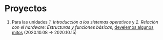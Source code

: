 # Proyectos

1. Para las unidades *1. Introducción a los sistemas operativos* y
   *2. Relación con el hardware: Estructuras y funciones básicas*,
   [develemos algunos mitos](./1/README.md) (2020.10.08 → 2020.10.15)

<!-- 2. Para las unidades *3. Administración de procesos* y -->
<!--    *4. Planificación de procesos*, [Proyecto 2: Una situación -->
<!--    cotidiana paralelizable](./2/README.org) (2020.03.26 → 2020.04.26) -->

<!-- 3. Para la unidad *5. Administración de memoria*, [Proyecto 3: -->
<!--    Asignación de memoria en un sistema real](./3/README.org) -->
<!--    (2020.04.24 → 2020.05.07) -->

<!-- 4. Para la unidad *6. sistemas de archivos*, [Proyecto 4: (micro) -->
<!--    sistema de archivos](./4/README.org)   (2020.05.04 → 2020.05.19) -->
